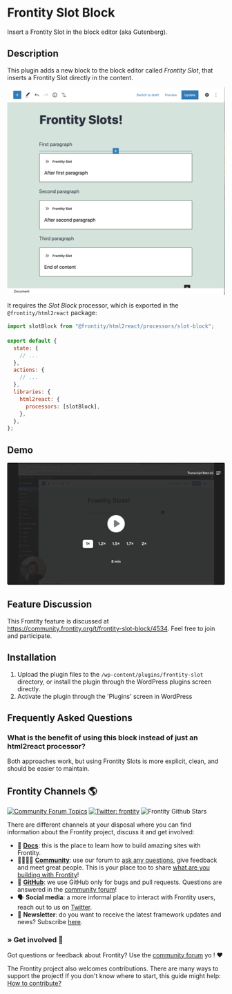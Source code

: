 # Frontity Slot Block

Insert a Frontity Slot in the block editor (aka Gutenberg).

## Description

This plugin adds a new block to the block editor called _Frontity Slot_, that inserts a Frontity Slot directly in the content.

![Frontity Slot Block](assets/screenshot-1.png)

It requires the _Slot Block_ processor, which is exported in the `@frontity/html2react` package:

```js
import slotBlock from "@frontity/html2react/processors/slot-block";

export default {
  state: {
    // ...
  },
  actions: {
    // ...
  },
  libraries: {
    html2react: {
      processors: [slotBlock],
    },
  },
};
```

## Demo

[![Frontity Slot Block Demo](assets/loom-demo.png)](https://www.loom.com/share/d0a0d91e6f5c47b08a2d3da3eaf32629)

## Feature Discussion

This Frontity feature is discussed at https://community.frontity.org/t/frontity-slot-block/4534. Feel free to join and participate.

## Installation

1. Upload the plugin files to the `/wp-content/plugins/frontity-slot` directory, or install the plugin through the WordPress plugins screen directly.
1. Activate the plugin through the 'Plugins' screen in WordPress

## Frequently Asked Questions

### What is the benefit of using this block instead of just an html2react processor?

Both approaches work, but using Frontity Slots is more explicit, clean, and should be easier to maintain.

## Frontity Channels 🌎

[![Community Forum Topics](https://img.shields.io/discourse/topics?color=blue&label=community%20forum&server=https%3A%2F%2Fcommunity.frontity.org%2F)](https://community.frontity.org/) [![Twitter: frontity](https://img.shields.io/twitter/follow/frontity.svg?style=social)](https://twitter.com/frontity) ![Frontity Github Stars](https://img.shields.io/github/stars/frontity/frontity?style=social)

There are different channels at your disposal where you can find information about the Frontity project, discuss it and get involved:

- 📖 **[Docs](https://docs.frontity.org)**: this is the place to learn how to build amazing sites with Frontity.
- 👨‍👩‍👧‍👦 **[Community](https://community.frontity.org/)**: use our forum to [ask any questions](https://community.frontity.org/c/dev-talk-questions), give feedback and meet great people. This is your place too to share [what are you building with Frontity](https://community.frontity.org/c/community/showcases/19)!
- 🐞 **[GitHub](https://github.com/frontity)**: we use GitHub only for bugs and pull requests. Questions are answered in the [community forum](https://community.frontity.org/)!
- 🗣 **Social media**: a more informal place to interact with Frontity users, reach out to us on [Twitter](https://twitter.com/frontity).
- 💌 **Newsletter**: do you want to receive the latest framework updates and news? Subscribe [here](https://frontity.org/).

### » Get involved 🤗

Got questions or feedback about Frontity? Use the [community forum](https://community.frontity.org) yo ! ❤️

The Frontity project also welcomes contributions. There are many ways to support the project! If you don't know where to start, this guide might help: [How to contribute?](https://docs.frontity.org/contributing/how-to-contribute)

